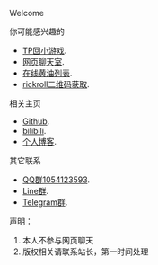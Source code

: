 Welcome

你可能感兴趣的
*   [TP回小游戏](https://xingye.me/game/new/index.php).
*   [网页聊天室](https://arcxingye.github.io/utu.html?url=https://chat.getloli.com/room/@xingye).
*   [在线黄油列表](https://arcxingye.github.io/game).
*   [rickroll二维码获取](https://arcxingye.github.io/rr/qrcode).

相关主页
*   [Github](https://github.com/arcxingye).
*   [bilibili](https://space.bilibili.com/3853579).
*   [个人博客](https://xingye.me/).

其它联系
*   [QQ群1054123593](https://qm.qq.com/cgi-bin/qm/qr?k=5lIi5Hfbd00FUA_Y13W40NEmzl8O9are&jump_from=webapi).
*   [Line群](https://line.me/R/ti/g/4aiPvAqIm3).
*   [Telegram群](https://t.me/+tCqug8nQlXthZTZl).

声明：
1. 本人不参与网页聊天
2. 版权相关请联系站长，第一时间处理
